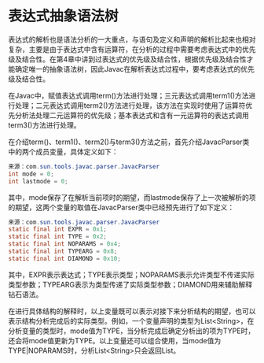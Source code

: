 # 表达式抽象语法树

表达式的解析也是语法分析的一大重点，与语句及定义和声明的解析比起来也相对复杂，主要是由于表达式中含有运算符，在分析的过程中需要考虑表达式中的优先级及结合性。在第4章中讲到过表达式的优先级及结合性，根据优先级及结合性才能确定唯一的抽象语法树，因此Javac在解析表达式过程中，要考虑表达式的优先级及结合性。

在Javac中，赋值表达式调用term\(\)方法进行处理；三元表达式调用term1\(\)方法进行处理；二元表达式调用term2\(\)方法进行处理，该方法在实现时使用了运算符优先分析法处理二元运算符的优先级；基本表达式和含有一元运算符的表达式调用term3\(\)方法进行处理。

在介绍term\(\)、term1\(\)、term2\(\)与term3\(\)方法之前，首先介绍JavacParser类中的两个成员变量，具体定义如下：

```java
来源：com.sun.tools.javac.parser.JavacParser
int mode = 0;
int lastmode = 0;
```

其中，mode保存了在解析当前项时的期望，而lastmode保存了上一次被解析的项的期望，这两个变量的取值在JavacParser类中已经预先进行了如下定义：

```java
来源：com.sun.tools.javac.parser.JavacParser
static final int EXPR = 0x1;
static final int TYPE = 0x2;
static final int NOPARAMS = 0x4;
static final int TYPEARG = 0x8;
static final int DIAMOND = 0x10;
```

其中，EXPR表示表达式；TYPE表示类型；NOPARAMS表示允许类型不传递实际类型参数；TYPEARG表示为类型传递了实际类型参数；DIAMOND用来辅助解释钻石语法。

在进行具体结构的解释时，以上变量既可以表示对接下来分析结构的期望，也可以表示结构分析完成后的实际类型。例如，一个变量声明的类型为List\<String\>，在分析变量的类型时，mode值为TYPE，当分析完成后确定分析出的项为TYPE时，还会将mode值更新为TYPE。以上变量还可以组合使用，当mode值为TYPE|NOPARAMS时，分析List\<String\>只会返回List。
